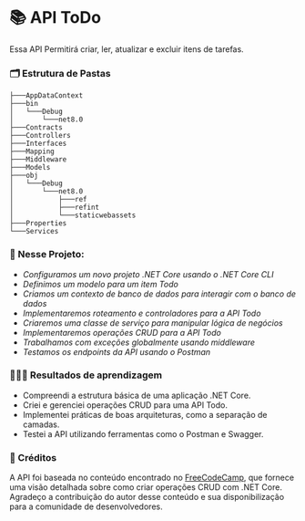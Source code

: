 # 📚 API ToDo
Essa API Permitirá criar, ler, atualizar e excluir itens de tarefas.

### 🗂 Estrutura de Pastas
```
├───AppDataContext
├───bin
│   └───Debug
│       └───net8.0
├───Contracts
├───Controllers
├───Interfaces
├───Mapping
├───Middleware
├───Models
├───obj
│   └───Debug   
│       └───net8.0
│           ├───ref
│           ├───refint
│           └───staticwebassets
├───Properties
└───Services
```

### 🚧 Nesse Projeto:
- *Configuramos um novo projeto .NET Core usando o .NET Core CLI*
- *Definimos um modelo para um item Todo*
- *Criamos um contexto de banco de dados para interagir com o banco de dados*
- *Implementaremos roteamento e controladores para a API Todo*
- *Criaremos uma classe de serviço para manipular lógica de negócios*
- *Implementaremos operações CRUD para a API Todo*
- *Trabalhamos com exceções globalmente usando middleware*
- *Testamos os endpoints da API usando o Postman*

### 👨🏽‍🎓 Resultados de aprendizagem
- Compreendi a estrutura básica de uma aplicação .NET Core.
- Criei e gerenciei operações CRUD para uma API Todo.
- Implementei práticas de boas arquiteturas, como a separação de camadas.
- Testei a API utilizando ferramentas como o Postman e Swagger.

### 🫡 Créditos 
A API foi baseada no conteúdo encontrado no [FreeCodeCamp](https://www.freecodecamp.org/news/build-crud-operations-with-dotnet-core-handbook/), que fornece uma visão detalhada sobre como criar operações CRUD com .NET Core. Agradeço a contribuição do autor desse conteúdo e sua disponibilização para a comunidade de desenvolvedores.
